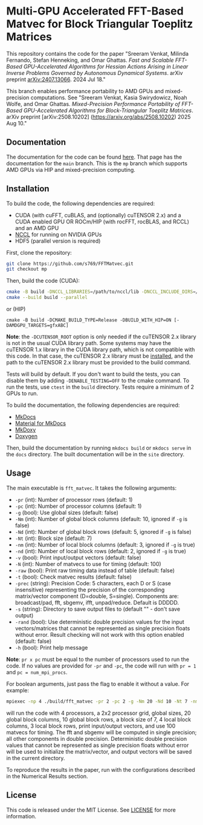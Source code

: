 # Multi-GPU Accelerated FFT-Based Matvec for Block Triangular Toeplitz Matrices

This repository contains the code for the paper "Sreeram Venkat, Milinda Fernando, Stefan Henneking, and Omar Ghattas. _Fast and Scalable FFT-Based GPU-Accelerated Algorithms for Hessian Actions Arising in Linear Inverse Problems Governed by Autonomous Dynamical Systems_. arXiv preprint [arXiv:2407.13066](https://arxiv.org/abs/2407.13066). 2024 Jul 18."

This branch enables performance portability to AMD GPUs and mixed-precision computations. See "Sreeram Venkat, Kasia Swirydowicz, Noah Wolfe, and Omar Ghattas. _Mixed-Precision Performance Portability of FFT-Based GPU-Accelerated Algorithms for Block-Triangular Toeplitz Matrices_. arXiv preprint [arXiv:2508.10202] (https://arxiv.org/abs/2508.10202) 2025 Aug 10."

## Documentation

The documentation for the code can be found [here](https://fftmatvec.readthedocs.io/en/latest/). That page has the documentation for the `main` branch. This is the `mp` branch which supports AMD GPUs via HIP and mixed-precision computing. 

## Installation

To build the code, the following dependencies are required:

- CUDA (with cuFFT, cuBLAS, and (optionally) cuTENSOR 2.x) and a CUDA enabled GPU OR ROCm/HIP (with rocFFT, rocBLAS, and RCCL) and an AMD GPU
- [NCCL](https://github.com/NVIDIA/nccl) for running on NVIDIA GPUs
- HDF5 (parallel version is required)

First, clone the repository:
```bash
git clone https://github.com/s769/FFTMatvec.git
git checkout mp
```

Then, build the code (CUDA):
```bash
cmake -B build -DNCCL_LIBRARIES=/path/to/nccl/lib -DNCCL_INCLUDE_DIRS=/path/to/nccl/include -DCMAKE_BUILD_TYPE=Release [-DCUTENSOR_ROOT=/path/to/cutensor] [-DCUDA_ARCH=XX]
cmake --build build --parallel
```
or (HIP)
```
cmake -B build -DCMAKE_BUILD_TYPE=Release -DBUILD_WITH_HIP=ON [-DAMDGPU_TARGETS=gfxABC]
```

**Note**: the `-DCUTENSOR_ROOT` option is only needed if the cuTENSOR 2.x library is not in the usual CUDA library path. Some systems may have the cuTENSOR 1.x library in the CUDA library path, which is not compatible with this code. In that case, the cuTENSOR 2.x library must be [installed](https://developer.nvidia.com/cutensor-downloads), and the path to the cuTENSOR 2.x library must be provided to the build command.

Tests will build by default. If you don't want to build the tests, you can disable them by adding `-DENABLE_TESTING=OFF` to the cmake command. To run the tests, use `ctest` in the `build` directory. Tests require a minimum of 2 GPUs to run.


To build the documentation, the following dependencies are required:

- [MkDocs](https://www.mkdocs.org/)
- [Material for MkDocs](https://squidfunk.github.io/mkdocs-material/)
- [MkDoxy](https://github.com/JakubAndrysek/MkDoxy)
- [Doxygen](https://www.doxygen.nl/index.html)

Then, build the documentation by running `mkdocs build` or `mkdocs serve` in the `docs` directory. The built documentation will be in the `site` directory.


## Usage

The main executable is `fft_matvec`. It takes the following arguments:

- `-pr` (int): Number of processor rows (default: 1)
- `-pc` (int): Number of processor columns (default: 1)
- `-g` (bool): Use global sizes (default: false)
- `-Nm` (int): Number of global block columns (default: 10, ignored if `-g` is false)
- `-Nd` (int): Number of global block rows (default: 5, ignored if `-g` is false)   
- `-Nt` (int): Block size (default: 7)
- `-nm` (int): Number of local block columns (default: 3, ignored if `-g` is true)
- `-nd` (int): Number of local block rows (default: 2, ignored if `-g` is true)
- `-v` (bool): Print input/output vectors (default: false)
- `-N` (int): Number of matvecs to use for timing (default: 100)
- `-raw` (bool): Print raw timing data instead of table (default: false)
- `-t` (bool): Check matvec results (default: false)
- `-prec` (string): Precision Code: 5 characters, each D or S (case insensitive) representing the precision of the corresponding matrix/vector component (D=double, S=single). Components are: broadcast/pad, fft, sbgemv, ifft, unpad/reduce. Default is DDDDD.
- `-s` (string): Directory to save output files to (default "" - don't save output)
- `-rand` (bool): Use deterministic double precision values for the input vectors/matrices that cannot be represented as single precision floats without error. Result checking will not work with this option enabled (default: false)
- `-h` (bool): Print help message

**Note**: `pr x pc` must be equal to the number of processors used to run the code. If no values are provided for `-pr` and `-pc`, the code will run with `pr = 1` and `pc = num_mpi_procs`.

For boolean arguments, just pass the flag to enable it without a value. For example:
```bash
mpiexec -np 4 ./build/fft_matvec -pr 2 -pc 2 -g -Nm 20 -Nd 10 -Nt 7 -nm 4 -nd 3 -v -N 100 -prec dssdd -rand -s .
```

will run the code with 4 processors, a 2x2 processor grid, global sizes, 20 global block columns, 10 global block rows, a block size of 7, 4 local block columns, 3 local block rows, print input/output vectors, and use 100 matvecs for timing. The fft and sbgemv will be computed in single precision; all other components in double precision. Deterministic double precision values that cannot be represented as single precision floats without error will be used to initialize the matrix/vector, and output vectors will be saved in the current directory.

To reproduce the results in the paper, run with the configurations described in the Numerical Results section.


## License

This code is released under the MIT License. See [LICENSE](LICENSE) for more information.






